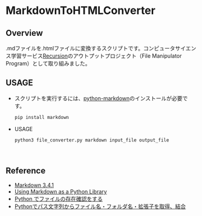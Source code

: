 # MarkdownToHTMLConverter

## Overview
.mdファイルを.htmlファイルに変換するスクリプトです。コンピュータサイエンス学習サービス[Recursion](https://recursionist.io/)のアウトプットプロジェクト（File Manipulator Program）として取り組みました。
<br />

## USAGE
* スクリプトを実行するには、[python-markdown](https://pypi.org/project/Markdown/)のインストールが必要です。
	```zsh
	pip install markdown
	```
* USAGE
	```zsh
	python3 file_converter.py markdown input_file output_file
	```
<br />

## Reference
* [Markdown 3.4.1](https://pypi.org/project/Markdown/)
* [Using Markdown as a Python Library](https://python-markdown.github.io/reference/)
* [Python でファイルの存在確認をする](https://python.keicode.com/lang/file-exists.php)
* [Pythonでパス文字列からファイル名・フォルダ名・拡張子を取得、結合](https://note.nkmk.me/python-os-basename-dirname-split-splitext/)
